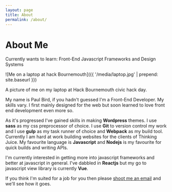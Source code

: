 ```yaml
---
layout: page
title: About
permalink: /about/
---
```


<h1 class="h2 text--grey text--no-top-margin text--no-bottom-margin">About Me</h1>
<p class="h3 text--l_grey text--no-top-margin">Currently wants to learn: <span class="text--grey">Front-End Javascript Frameworks and Design Systems</span></p>

![Me on a laptop at hack Bournemouth]({{ '/media/laptop.jpg' | prepend: site.baseurl }})

<p class="caption">A picture of me on my laptop at Hack Bournemouth civic hack day.</p>

My name is Paul Bird, if you hadn't guessed I'm a Front-End Developer. My skills vary. I first mainly designed for the web but soon learned to love front end development even more so.

As it's progressed I've gained skills in making __Wordpress__ themes. I use __sass__ as my css preprocessor of choice. I use __Git__ to version control my work and I use __gulp__ as my task runner of choice and __Webpack__ as my build tool. Currently I am hard at work building websites for the clients of Thinking Juice. My favourite language is __Javascript__ and __Nodejs__ is my favourite for quick builds and writing APIs.

I'm currently interested in getting more into javascript frameworks and better at javascript in general. I've dabbled in __Reactjs__ but my go to javascript view library is currently __Vue__.

If you think I'm suited for a job for you then please [shoot me an email](mailto:paulbird1993@gmail.com) and we'll see how it goes.
